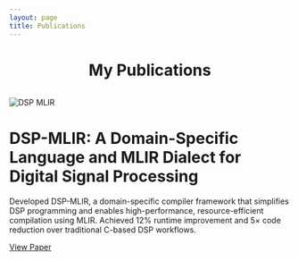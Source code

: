 ```yaml
---
layout: page
title: Publications
---
```

<div class="publications">
  <h1 style="text-align: center; margin-bottom: 2rem;">My Publications</h1>
  
  <div class="card">
    <div class="card-image">
      <img src="{{ '/assets/images/dsp-mlir-framework.jpg' | relative_url }}" alt="DSP MLIR">
    </div>
    <div class="card-content">
      <h1>DSP-MLIR: A Domain-Specific Language and MLIR Dialect for Digital Signal Processing</h1>
      <p>
        Developed DSP-MLIR, a domain-specific compiler framework that simplifies DSP programming and enables high-performance, resource-efficient compilation using MLIR. Achieved 12% runtime improvement and 5× code reduction over traditional C-based DSP workflows.
      </p>
      <a href="https://github.com/MPSLab-ASU/DSP_MLIR" class="conference-btn" target="_blank">View Paper</a>
    </div>
  </div>

</div>